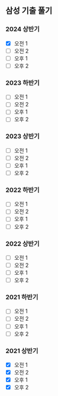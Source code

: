 ## 삼성 기출 풀기

### 2024 상반기
- [x] 오전 1
- [ ] 오전 2
- [ ] 오후 1
- [ ] 오후 2

### 2023 하반기
- [ ] 오전 1
- [ ] 오전 2
- [ ] 오후 1
- [ ] 오후 2

### 2023 상반기
- [ ] 오전 1
- [ ] 오전 2
- [ ] 오후 1
- [ ] 오후 2

### 2022 하반기
- [ ] 오전 1
- [ ] 오전 2
- [ ] 오후 1
- [ ] 오후 2

### 2022 상반기
- [ ] 오전 1
- [ ] 오전 2
- [ ] 오후 1
- [ ] 오후 2

### 2021 하반기
- [ ] 오전 1
- [ ] 오전 2
- [ ] 오후 1
- [ ] 오후 2

### 2021 상반기
- [x] 오전 1
- [x] 오전 2
- [x] 오후 1
- [x] 오후 2
